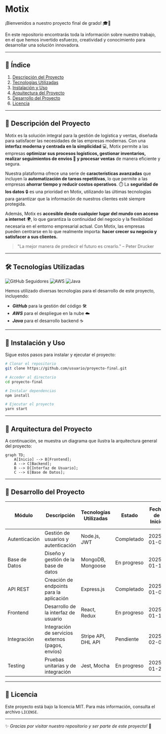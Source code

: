 # Motix

¡Bienvenidos a nuestro proyecto final de grado! :mortar_board::rocket:

En este repositorio encontrarás toda la información sobre nuestro trabajo, en el que hemos invertido esfuerzo, creatividad y conocimiento para desarrollar una solución innovadora.

---

## :book: Índice
1. [Descripción del Proyecto](#descripción-del-proyecto)
2. [Tecnologías Utilizadas](#tecnologías-utilizadas)
3. [Instalación y Uso](#instalación-y-uso)
4. [Arquitectura del Proyecto](#arquitectura-del-proyecto)
5. [Desarrollo del Proyecto](#desarrollo-del-proyecto)
6. [Licencia](#licencia)

---

## :pushpin: Descripción del Proyecto
<a name="descripción-del-proyecto"></a>

Motix es la solución integral para la gestión de logística y ventas, diseñada para satisfacer las necesidades de las empresas modernas. 
Con una **interfaz moderna y centrada en la simplicidad** :computer:, Motix permite a las empresas **optimizar sus procesos logísticos, gestionar inventarios, realizar seguimientos de envíos :truck: y procesar ventas** de manera eficiente y segura.

Nuestra plataforma ofrece una serie de **características avanzadas** que incluyen la **automatización de tareas repetitivas**, lo que permite a las empresas **ahorrar tiempo y reducir costos operativos**. :stopwatch: La **seguridad de los datos** :lock: es una prioridad en Motix, utilizando las últimas tecnologías para garantizar que la información de nuestros clientes esté siempre protegida.

Además, Motix es **accesible desde cualquier lugar del mundo con acceso a internet** :earth_africa:, lo que garantiza la continuidad del negocio y la flexibilidad necesaria en el entorno empresarial actual. Con Motix, las empresas pueden centrarse en lo que realmente importa: **hacer crecer su negocio y satisfacer a sus clientes.**

> "La mejor manera de predecir el futuro es crearlo." – Peter Drucker

---

## :hammer_and_wrench: Tecnologías Utilizadas
<a name="tecnologías-utilizadas"></a>

![GitHub Seguidores](https://img.shields.io/github/followers/usuario?style=social)
![AWS](https://img.shields.io/badge/AWS-%23FF9900.svg?style=flat&logo=amazon-aws&logoColor=white)
![Java](https://img.shields.io/badge/Java-%23ED8B00.svg?style=flat&logo=openjdk&logoColor=white)

Hemos utilizado diversas tecnologías para el desarrollo de este proyecto, incluyendo:
- ***GitHub*** para la gestión del código :hammer_and_wrench:
- ***AWS*** para el despliegue en la nube :cloud:
- ***Java*** para el desarrollo backend :coffee:

---

## :rocket: Instalación y Uso
<a name="instalación-y-uso"></a>

Sigue estos pasos para instalar y ejecutar el proyecto:
```bash
# Clonar el repositorio
git clone https://github.com/usuario/proyecto-final.git

# Acceder al directorio
cd proyecto-final

# Instalar dependencias
npm install

# Ejecutar el proyecto
yarn start
```

---

## :triangular_ruler: Arquitectura del Proyecto
<a name="arquitectura-del-proyecto"></a>

A continuación, se muestra un diagrama que ilustra la arquitectura general del proyecto:

```mermaid
graph TD;
    A[Inicio] --> B[Frontend];
    A --> C[Backend];
    B --> D[Interfaz de Usuario];
    C --> E[Base de Datos];
```

---

## :wrench: Desarrollo del Proyecto
<a name="desarrollo-del-proyecto"></a>

| Módulo         | Descripción                                      | Tecnologías Utilizadas | Estado       | Fecha de Inicio | Fecha Estimada de Finalización |
|----------------|--------------------------------------------------|------------------------|--------------|-----------------|-------------------------------|
| Autenticación  | Gestión de usuarios y autenticación              | Node.js, JWT           | Completado   | 2025-01-01      | 2025-01-10                    |
| Base de Datos  | Diseño y gestión de la base de datos             | MongoDB, Mongoose      | En progreso  | 2025-01-11      | 2025-02-01                    |
| API REST       | Creación de endpoints para la aplicación         | Express.js             | Completado   | 2025-01-02      | 2025-01-15                    |
| Frontend       | Desarrollo de la interfaz de usuario             | React, Redux           | En progreso  | 2025-01-16      | 2025-02-15                    |
| Integración    | Integración de servicios externos (pagos, envíos)| Stripe API, DHL API    | Pendiente    | 2025-02-02      | 2025-02-20                    |
| Testing        | Pruebas unitarias y de integración               | Jest, Mocha            | En progreso  | 2025-01-20      | 2025-02-10                    |

---

## :scroll: Licencia
<a name="licencia"></a>

Este proyecto está bajo la licencia MIT. Para más información, consulta el archivo `LICENSE`.

---

:sparkles: _Gracias por visitar nuestro repositorio y ser parte de este proyecto!_ :rocket:
